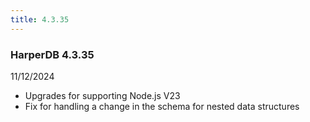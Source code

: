 ```yaml
---
title: 4.3.35
---
```


### HarperDB 4.3.35

11/12/2024

- Upgrades for supporting Node.js V23
- Fix for handling a change in the schema for nested data structures
